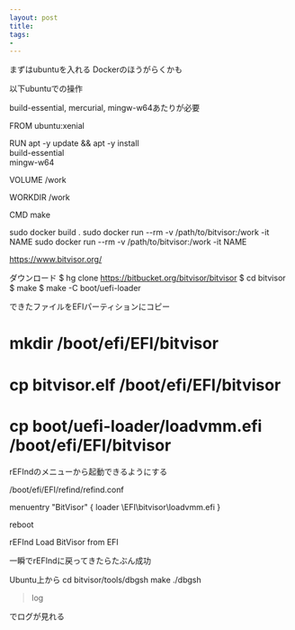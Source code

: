 ```yaml
---
layout: post
title: 
tags:
- 
---
```


まずはubuntuを入れる
Dockerのほうがらくかも

以下ubuntuでの操作

build-essential, mercurial, mingw-w64あたりが必要

FROM ubuntu:xenial

RUN apt -y update &&
    apt -y install \
        build-essential \
        mingw-w64

VOLUME /work

WORKDIR /work

CMD make

sudo docker build .
sudo docker run --rm -v /path/to/bitvisor:/work -it NAME
sudo docker run --rm -v /path/to/bitvisor:/work -it NAME


https://www.bitvisor.org/

ダウンロード
$ hg clone https://bitbucket.org/bitvisor/bitvisor
$ cd bitvisor
$ make
$ make -C boot/uefi-loader

できたファイルをEFIパーティションにコピー

# mkdir /boot/efi/EFI/bitvisor
# cp bitvisor.elf /boot/efi/EFI/bitvisor
# cp boot/uefi-loader/loadvmm.efi /boot/efi/EFI/bitvisor

rEFIndのメニューから起動できるようにする

/boot/efi/EFI/refind/refind.conf

menuentry "BitVisor" {
    loader \EFI\bitvisor\loadvmm.efi
}


reboot

rEFInd
Load BitVisor from EFI

一瞬でrEFIndに戻ってきたらたぶん成功

Ubuntu上から
cd bitvisor/tools/dbgsh
make
./dbgsh
> log

でログが見れる

